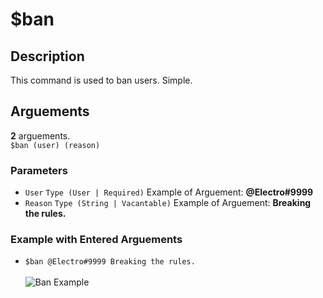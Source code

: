 # $ban

## Description <br>

This command is used to ban users. Simple.

## Arguements <br>

**2** arguements. <br>
``$ban (user) (reason)``

### Parameters
- ``User`` ``Type (User | Required)`` Example of Arguement: **@Electro#9999**
- ``Reason`` ``Type (String | Vacantable)`` Example of Arguement: **Breaking the rules.** <br>

### Example with Entered Arguements
- ``$ban @Electro#9999 Breaking the rules.`` <br> <br>
![Ban Example](https://electro-cdnhandler.netlify.app/Images/banexample.png)